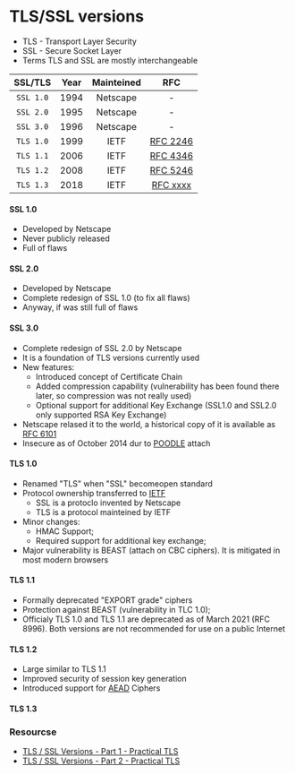 # TLS/SSL versions

* TLS - Transport Layer Security
* SSL - Secure Socket Layer
* Terms TLS and SSL are mostly interchangeable

| SSL/TLS |  Year   |Mainteined|   RFC   |
|:-------:|:-------:|:--------:|:-------:|
|`SSL 1.0` |  1994  | Netscape |  - |
|`SSL 2.0` |  1995  | Netscape |  - |
|`SSL 3.0` |  1996  | Netscape |  - |
|`TLS 1.0` |  1999  |  IETF    | [RFC 2246](https://www.rfc-editor.org/rfc/rfc2246) |
|`TLS 1.1` |  2006  |  IETF    | [RFC 4346](https://www.rfc-editor.org/rfc/rfc4346) |
|`TLS 1.2` |  2008  |  IETF    | [RFC 5246](https://www.rfc-editor.org/rfc/rfc5246) |
|`TLS 1.3` |  2018  |  IETF    | [RFC xxxx](https://www.rfc-editor.org/rfc/rfc2246) |


#### SSL 1.0
- Developed by Netscape
- Never publicly released
- Full of flaws
#### SSL 2.0
- Developed by Netscape
- Complete redesign of SSL 1.0 (to fix all flaws)
- Anyway, if was still full of flaws
#### SSL 3.0
- Complete redesign of SSL 2.0 by Netscape
- It is a foundation of TLS versions currently used
- New features:
  - Introduced concept of Certificate Chain
  - Added compression capability (vulnerability has been found there later, so compression was not really used)
  - Optional support for additional Key Exchange (SSL1.0 and SSL2.0 only supported RSA Key Exchange)
- Netscape relased it to the world, a historical copy of it is available as [RFC 6101](https://www.rfc-editor.org/rfc/rfc6101)
- Insecure as of October 2014 dur to [POODLE](https://en.wikipedia.org/wiki/POODLE) attach

#### TLS 1.0
- Renamed "TLS" when "SSL" becomeopen standard
- Protocol ownership transferred to [IETF](https://www.ietf.org/about/introduction/)
  - SSL is a protoclo invented by Netscape
  - TLS is a protocol mainteined by IETF
- Minor changes:
  - HMAC Support;
  - Required support for additional key exchange;
- Major vulnerability is BEAST (attach on CBC ciphers). It is mitigated in most modern browsers

#### TLS 1.1
- Formally deprecated "EXPORT grade" ciphers
- Protection against BEAST (vulnerability in TLC 1.0);
- Officialy TLS 1.0 and TLS 1.1 are deprecated as of March 2021 (RFC 8996). Both versions are not recommended for use on a public Internet

#### TLS 1.2
- Large similar to TLS 1.1
- Improved security of session key generation
- Introduced support for [AEAD](https://shadowsocks.org/guide/aead.html) Ciphers

#### TLS 1.3


### Resourcse
* [TLS / SSL Versions - Part 1 - Practical TLS](https://youtu.be/_KgZNF8nQvE)
* [TLS / SSL Versions - Part 2 - Practical TLS](https://youtu.be/fk0-UqwVNqY)



